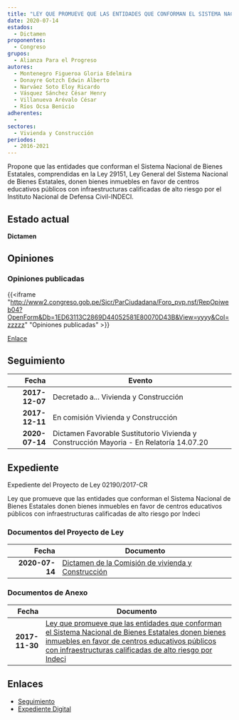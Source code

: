 ```yaml
---
title: "LEY QUE PROMUEVE QUE LAS ENTIDADES QUE CONFORMAN EL SISTEMA NACIONAL DE BIENES ESTATALES DONEN BIENES INMUEBLES EN FAVOR DE CENTROS EDUCATIVOS PÚBLICOS CON INFRAESTRUCTURAS CALIFICADAS DE ALTO RIESGO POR INDECI"
date: 2020-07-14
estados: 
  - Dictamen
proponentes: 
  - Congreso
grupos: 
  - Alianza Para el Progreso
autores: 
  - Montenegro Figueroa Gloria Edelmira
  - Donayre Gotzch Edwin Alberto
  - Narváez Soto Eloy Ricardo
  - Vásquez Sánchez César Henry
  - Villanueva Arévalo César
  - Ríos Ocsa Benicio
adherentes: 
  - 
sectores: 
  - Vivienda y Construcción
periodos: 
  - 2016-2021
---
```


Propone que las entidades que conforman el Sistema Nacional de Bienes Estatales, comprendidas en la Ley 29151, Ley General del Sistema Nacional de Bienes Estatales, donen bienes inmuebles en favor de centros educativos públicos con infraestructuras calificadas de alto riesgo por el Instituto Nacional de Defensa Civil-INDECI.


## Estado actual

**Dictamen**

## Opiniones

### Opiniones publicadas

{{<iframe "http://www2.congreso.gob.pe/Sicr/ParCiudadana/Foro_pvp.nsf/RepOpiweb04?OpenForm&Db=1ED63113C2869D44052581E80070D43B&View=yyyy&Col=zzzzz" "Opiniones publicadas" >}}

[Enlace](http://www2.congreso.gob.pe/Sicr/ParCiudadana/Foro_pvp.nsf/RepOpiweb04?OpenForm&Db=1ED63113C2869D44052581E80070D43B&View=yyyy&Col=zzzzz)

## Seguimiento

| Fecha | Evento |
|------:|--------|
| **2017-12-07** | Decretado a... Vivienda y Construcción|
| **2017-12-11** | En comisión Vivienda y Construcción|
| **2020-07-14** | Dictamen Favorable Sustitutorio Vivienda y Construcción Mayoria - En Relatoría 14.07.20|


## Expediente

Expediente del Proyecto de Ley 02190/2017-CR

Ley que promueve que las entidades que conforman el Sistema Nacional de Bienes Estatales donen bienes inmuebles en favor de centros educativos públicos con infraestructuras calificadas de alto riesgo por Indeci


### Documentos del Proyecto de Ley

| Fecha | Documento |
|------:|--------|
| **2020-07-14** | [Dictamen de la Comisión de vivienda y Construcción](http://www.leyes.congreso.gob.pe/Documentos/2016_2021/Dictamenes/Proyectos_de_Ley/02190DC24MAY-20200714.pdf) |

### Documentos de Anexo

| Fecha | Documento |
|------:|--------|
| **2017-11-30** | [Ley que promueve que las entidades que conforman el Sistema Nacional de Bienes Estatales donen bienes inmuebles en favor de centros educativos públicos con infraestructuras calificadas de alto riesgo por Indeci](http://www.leyes.congreso.gob.pe/Documentos/2016_2021/Proyectos_de_Ley_y_de_Resoluciones_Legislativas/PL0219020171130..pdf) |

## Enlaces 

- [Seguimiento](http://www2.congreso.gob.pe/Sicr/TraDocEstProc/CLProLey2016.nsf/f7fff46988ca05b1052578e100829cc7/6ee6a1fe495da6f3052581e8006a9c19?OpenDocument)
- [Expediente Digital](http://www2.congreso.gob.pe/Sicr/TraDocEstProc/CLProLey2016.nsf/f7fff46988ca05b1052578e100829cc7/6ee6a1fe495da6f3052581e8006a9c19?OpenDocument&Click=05257FB7005EB655.eb71d0cf91d8294e05256cdf006b5706/$Body/0.1C6C)

